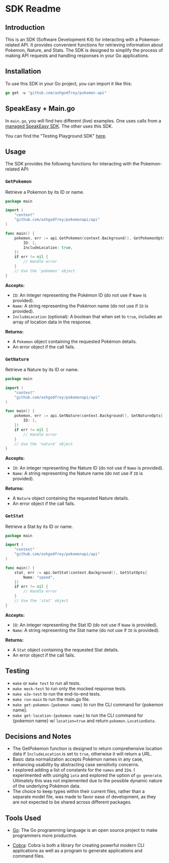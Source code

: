 # SDK Readme

## Introduction

This is an SDK (Software Development Kit) for interacting with a Pokemon-related API. It provides convenient functions for retrieving information about Pokemon, Nature, and Stats. The SDK is designed to simplify the process of making API requests and handling responses in your Go applications.

## Installation

To use this SDK in your Go project, you can import it like this:

```go
go get -u "github.com/ashgodfrey/pokemon-api"
```

## SpeakEasy + Main.go 

In `main.go`, you will find two different (live) examples. One uses calls from a [managed SpeakEasy SDK](https://www.speakeasyapi.dev/docs/create-client-sdks). The other uses this SDK.  

You can find the "Testing Playground SDK" [here](https://github.com/speakeasy-sdks/testing-playground-sdk).

## Usage

The SDK provides the following functions for interacting with the Pokemon-related API:

### `GetPokemon`

Retrieve a Pokemon by its ID or name.

```go
package main

import (
	"context"
	"github.com/ashgodfrey/pokemonapi/api"
)

func main() {
	pokemon, err := api.GetPokemon(context.Background(), GetPokemonOpts {
        ID: 1,
        IncludeLocation: true,
    })
	if err != nil {
		// Handle error
	}
	// Use the 'pokemon' object
}
```


**Accepts:**
- `ID`: An integer representing the Pokémon ID (do not use if `Name` is provided).
- `Name`: A string representing the Pokémon name (do not use if `ID` is provided).
- `IncludeLocation` (optional): A boolean that when set to `true`, includes an array of location data in the response.

**Returns:**
- A `Pokemon` object containing the requested Pokémon details.
- An error object if the call fails.

### `GetNature`

Retrieve a Nature by its ID or name.

```go
package main

import (
	"context"
	"github.com/ashgodfrey/pokemonapi/api"
)

func main() {
	pokemon, err := api.GetNature(context.Background(), GetNatureOpts{
        ID: 1,
    })
	if err != nil {
		// Handle error
	}
	// Use the 'nature' object
}
```
**Accepts:**
- `ID`: An integer representing the Nature ID (do not use if `Name` is provided).
- `Name`: A string representing the Nature name (do not use if `ID` is provided).

**Returns:**
- A `Nature` object containing the requested Nature details.
- An error object if the call fails.


### `GetStat`

Retrieve a Stat by its ID or name.

```go
package main

import (
	"context"
	"github.com/ashgodfrey/pokemonapi/api"
)

func main() {
	stat, err := api.GetStat(context.Background(), GetStatOpts{
        Name: "speed",
    })
	if err != nil {
		// Handle error
	}
	// Use the 'stat' object
}
```

**Accepts:**
- `ID`: An integer representing the Stat ID (do not use if `Name` is provided).
- `Name`: A string representing the Stat name (do not use if `ID` is provided).

**Returns:**
- A `Stat` object containing the requested Stat details.
- An error object if the call fails.


## Testing

* `make` or `make test` to run all tests.
* `make mock-test` to run only the mocked response tests.
* `make e2e-test` to run the end-to-end tests.
* `make run-main` to run the main.go file.
*  `make get-pokemon-{pokemon name}` to run the CLI command for {pokemon name}.
*  `make get-location-{pokemon name}` to run the CLI command for {pokemon name} w/ `location=true` and return `pokemon.LocationData`.


## Decisions and Notes
* The GetPokemon function is designed to return comprehensive location data if `IncludeLocation` is set to `true`, otherwise it will return a URL.
* Basic data normalization accepts Pokémon names in any case, enhancing usability by abstracting case sensitivity concerns.
* I explored adding a list of constants for the `names` and `ID`s. I experimented with usingitg `iota` and explored the option of `go generate`. Ultimately this was not implemented due to the possible dynamic nature of the underlying Pokémon data.
* The choice to keep types within their current files, rather than a separate model file, was made to favor ease of development, as they are not expected to be shared across different packages.

## Tools Used

- [Go](https://golang.org/): The Go programming language is an open source project to make programmers more productive.

- [Cobra](https://github.com/spf13/cobra): Cobra is both a library for creating powerful modern CLI applications as well as a program to generate applications and command files.

